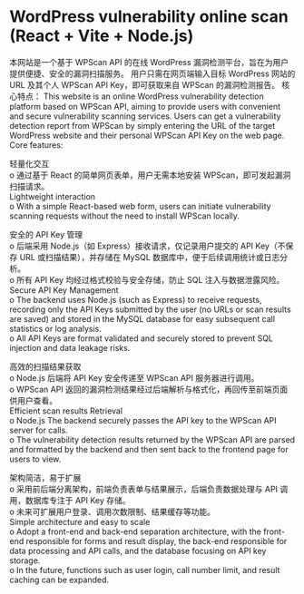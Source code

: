 # WordPress vulnerability online scan (React + Vite + Node.js)

本网站是一个基于 WPScan API 的在线 WordPress 漏洞检测平台，旨在为用户提供便捷、安全的漏洞扫描服务。 用户只需在网页端输入目标 WordPress 网站的 URL 及其个人 WPScan API Key，即可获取来自 WPScan 的漏洞检测报告。 核心特点：
This website is an online WordPress vulnerability detection platform based on WPScan API, aiming to provide users with convenient and secure vulnerability scanning services. Users can get a vulnerability detection report from WPScan by simply entering the URL of the target WordPress website and their personal WPScan API Key on the web page. Core features:

轻量化交互  
o 通过基于 React 的简单网页表单，用户无需本地安装 WPScan，即可发起漏洞扫描请求。  
Lightweight interaction   
o With a simple React-based web form, users can initiate vulnerability scanning requests without the need to install WPScan locally.  

安全的 API Key 管理   
o 后端采用 Node.js（如 Express）接收请求，仅记录用户提交的 API Key（不保存 URL 或扫描结果），并存储在 MySQL 数据库中，便于后续调用统计或日志分析。   
o 所有 API Key 均经过格式校验与安全存储，防止 SQL 注入与数据泄露风险。  
Secure API Key Management   
o The backend uses Node.js (such as Express) to receive requests, recording only the API Keys submitted by the user (no URLs or scan results are saved) and stored in the MySQL database for easy subsequent call statistics or log analysis.   
o All API Keys are format validated and securely stored to prevent SQL injection and data leakage risks.  

高效的扫描结果获取   
o Node.js 后端将 API Key 安全传递至 WPScan API 服务器进行调用。   
o WPScan API 返回的漏洞检测结果经过后端解析与格式化，再回传至前端页面供用户查看。  
Efficient scan results Retrieval   
o Node.js The backend securely passes the API key to the WPScan API server for calls.   
o The vulnerability detection results returned by the WPScan API are parsed and formatted by the backend and then sent back to the frontend page for users to view.  

架构简洁，易于扩展   
o 采用前后端分离架构，前端负责表单与结果展示，后端负责数据处理与 API 调用，数据库专注于 API Key 存储。   
o 未来可扩展用户登录、调用次数限制、结果缓存等功能。  
Simple architecture and easy to scale   
o Adopt a front-end and back-end separation architecture, with the front-end responsible for forms and result display, the back-end responsible for data processing and API calls, and the database focusing on API key storage.   
o In the future, functions such as user login, call number limit, and result caching can be expanded.  
